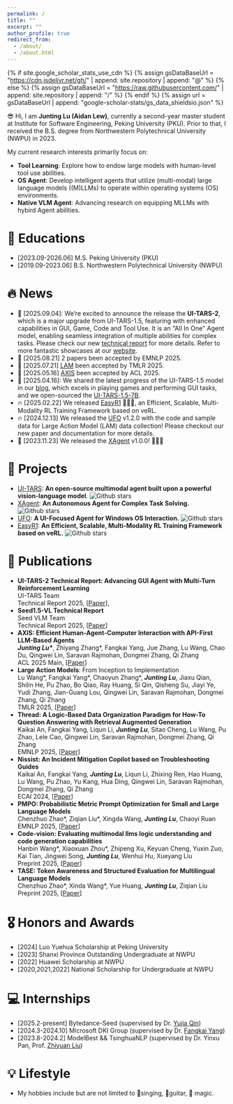 ```yaml
---
permalink: /
title: ""
excerpt: ""
author_profile: true
redirect_from: 
  - /about/
  - /about.html
---
```


{% if site.google_scholar_stats_use_cdn %}
{% assign gsDataBaseUrl = "https://cdn.jsdelivr.net/gh/" | append: site.repository | append: "@" %}
{% else %}
{% assign gsDataBaseUrl = "https://raw.githubusercontent.com/" | append: site.repository | append: "/" %}
{% endif %}
{% assign url = gsDataBaseUrl | append: "google-scholar-stats/gs_data_shieldsio.json" %}

<span class='anchor' id='about-me'></span>

😎 Hi, I am **Junting Lu (Aidan Lew)**, currently a second-year master student at Institute for Software Engineering, Peking University (PKU). Prior to that, I received the B.S. degree from Northwestern Polytechnical University (NWPU) in 2023. 

My current research interests primarily focus on:
- **Tool Learning**: Explore how to endow large models with human-level tool use abilities.
- **OS Agent**: Develop intelligent agents that utilize (multi-modal) large language models ((M)LLMs) to operate within operating systems (OS) environments.
- **Native VLM Agent**: Advancing research on equipping MLLMs with hybird Agent abilities.


# 📖 Educations
- [2023.09-2026.06] M.S. Peking University (PKU)
- [2019.09-2023.06] B.S. Northwestern Polytechnical University (NWPU)


# 🔥 News
- 🌟 [2025.09.04]: We’re excited to announce the release the **UI-TARS-2**, which is a major upgrade from UI-TARS-1.5, featuring with enhanced capabilities in GUI, Game, Code and Tool Use. It is an "All In One" Agent model, enabling seamless integration of multiple abilities for complex tasks. Please check our new [technical report](https://arxiv.org/abs/2509.02544) for more details. Refer to more fantastic showcases at our [website](https://seed-tars.com/showcase/ui-tars-2/).
- 🎉 [2025.08.21] 2 papers been accepted by EMNLP 2025.
- 🎉 [2025.07.21] [LAM](https://arxiv.org/abs/2412.10047) been accepted by TMLR 2025.
- 🎉 [2025.05.16] [AXIS](https://arxiv.org/abs/2409.17140) been accepted by ACL 2025.
- 🌟 [2025.04.16]: We shared the latest progress of the UI-TARS-1.5 model in our [blog](https://seed-tars.com/1.5), which excels in playing games and performing GUI tasks, and we open-sourced the [UI-TARS-1.5-7B](https://huggingface.co/ByteDance-Seed/UI-TARS-1.5-7B).
- 🔥 [2025.02.22] We released [EasyR1](https://github.com/hiyouga/EasyR1) 🎉🎉🎉, an Efficient, Scalable, Multi-Modality RL Training Framework based on veRL.
- 🔥 [2024.12.13] We released the [UFO](https://github.com/microsoft/UFO) v1.2.0 with the code and sample data for Large Action Model (LAM) data collection! Please checkout our new paper and documentation for more details.
- 🎉 [2023.11.23] We released the [XAgent](https://github.com/OpenBMB/XAgent) v1.0.0! 🎉🎉🎉



# 💌 Projects
- [UI-TARS](https://github.com/bytedance/UI-TARS): **An open-source multimodal agent built upon a powerful vision-language model**. ![Github stars](https://img.shields.io/github/stars/bytedance/UI-TARS.svg)
- [XAgent](https://github.com/OpenBMB/XAgent): **An Autonomous Agent for Complex Task Solving.** ![Github stars](https://img.shields.io/github/stars/OpenBMB/XAgent.svg)
- [UFO](https://github.com/microsoft/UFO): **A UI-Focused Agent for Windows OS Interaction.** ![Github stars](https://img.shields.io/github/stars/microsoft/UFO.svg)
- [EasyR1](https://github.com/hiyouga/EasyR1): **An Efficient, Scalable, Multi-Modality RL Training Framework based on veRL.** ![Github stars](https://img.shields.io/github/stars/hiyouga/EasyR1.svg)


# 📝 Publications 
- **UI-TARS-2 Technical Report: Advancing GUI Agent with Multi-Turn Reinforcement Learning** \
  UI-TARS Team \
  Technical Report 2025, [[Paper](https://arxiv.org/abs/2509.02544)],
- **Seed1.5-VL Technical Report** \
  Seed VLM Team \
  Technical Report 2025, [[Paper](arxiv.org/abs/2505.07062)]
- **AXIS: Efficient Human-Agent-Computer Interaction with API-First LLM-Based Agents** \
  <i>**Junting Lu\***</i>, Zhiyang Zhang\*, Fangkai Yang, Jue Zhang, Lu Wang, Chao Du, Qingwei Lin, Saravan Rajmohan, Dongmei Zhang, Qi Zhang \
  ACL 2025 Main, [[Paper](https://arxiv.org/abs/2409.17140)]
- **Large Action Models**: From Inception to Implementation \
  Lu Wang\*, Fangkai Yang\*, Chaoyun Zhang\*, <i>**Junting Lu**</i>, Jiaxu Qian, Shilin He, Pu Zhao, Bo Qiao, Ray Huang, Si Qin, Qisheng Su, Jiayi Ye, Yudi Zhang, Jian-Guang Lou, Qingwei Lin, Saravan Rajmohan, Dongmei Zhang, Qi Zhang \
  TMLR 2025, [[Paper](https://arxiv.org/abs/2412.10047)]
- **Thread: A Logic-Based Data Organization Paradigm for How-To Question Answering with Retrieval Augmented Generation** \
  Kaikai An, Fangkai Yang, Liqun Li, <i>**Junting Lu**</i>, Sitao Cheng, Lu Wang, Pu Zhao, Lele Cao, Qingwei Lin, Saravan Rajmohan, Dongmei Zhang, Qi Zhang \
  EMNLP 2025, [[Paper](https://arxiv.org/abs/2406.13372)]
- **Nissist: An Incident Mitigation Copilot based on Troubleshooting Guides** \
  Kaikai An, Fangkai Yang, <i>**Junting Lu**</i>, Liqun Li, Zhixing Ren, Hao Huang, Lu Wang, Pu Zhao, Yu Kang, Hua Ding, Qingwei Lin, Saravan Rajmohan, Dongmei Zhang, Qi Zhang \
  ECAI 2024, [[Paper](https://arxiv.org/abs/2402.17531)]
- **PMPO: Probabilistic Metric Prompt Optimization for Small and Large Language Models** \
  Chenzhuo Zhao\*, Ziqian Liu\*, Xingda Wang, <i>**Junting Lu**</i>, Chaoyi Ruan \
  EMNLP 2025, [[Paper](https://arxiv.org/abs/2505.16307)]
- **Code-vision: Evaluating multimodal llms logic understanding and code generation capabilities** \
  Hanbin Wang\*, Xiaoxuan Zhou\*, Zhipeng Xu, Keyuan Cheng, Yuxin Zuo, Kai Tian, Jingwei Song, <i>**Junting Lu**</i>, Wenhui Hu, Xueyang Liu \
  Preprint 2025, [[Paper](https://arxiv.org/abs/2502.11829)]
- **TASE: Token Awareness and Structured Evaluation for Multilingual Language Models** \
  Chenzhuo Zhao\*, Xinda Wang\*, Yue Huang, <i>**Junting Lu**</i>, Ziqian Liu \
  Preprint 2025, [[Paper](https://arxiv.org/pdf/2508.05468)]


# 🎖 Honors and Awards
- [2024] Luo Yuehua Scholarship at Peking University
- [2023] Shanxi Province Outstanding Undergraduate at NWPU
- [2022] Huawei Scholarship at NWPU
- [2020,2021,2022] National Scholarship for Undergraduate at NWPU  


# 💻 Internships
- [2025.2-present] Bytedance-Seed (supervised by Dr. [Yujia Qin](https://yujia-qin.github.io/))
- [2024.3-2024.10] Microsoft DKI Group (supervised by Dr. [Fangkai Yang](https://www.microsoft.com/en-us/research/people/fangkaiyang/))
- [2023.8-2024.2] ModelBest && TsinghuaNLP (supervised by Dr. Yinxu Pan, Prof. [Zhiyuan Liu](https://nlp.csai.tsinghua.edu.cn/~lzy/))

# 💡 Lifestyle

- My hobbies include but are not limited to 🎤singing, 🎸guitar, 🧙 magic.
